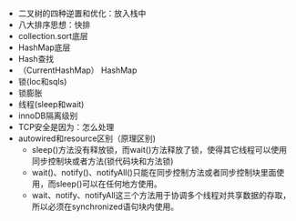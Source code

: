 + 二叉树的四种逆置和优化：放入栈中
+ 八大排序思想：快排
+ collection.sort底层
+ HashMap底层
+ Hash查找
+ （CurrentHashMap） HashMap
+ 锁(loc和sqls)
+ 锁膨胀
+ 线程(sleep和wait)
+ innoDB隔离级别
+ TCP安全是因为：怎么处理
+ autowired和resource区别（原理区别)
    + sleep()方法没有释放锁，而wait()方法释放了锁，使得其它线程可以使用同步控制块或者方法(锁代码块和方法锁)
    + wait()、notify()、notifyAll()只能在同步控制方法或者同步控制块里面使用，而sleep()可以在任何地方使用。
    + wait、notify、notifyAll这三个方法用于协调多个线程对共享数据的存取，所以必须在synchronized语句块内使用。